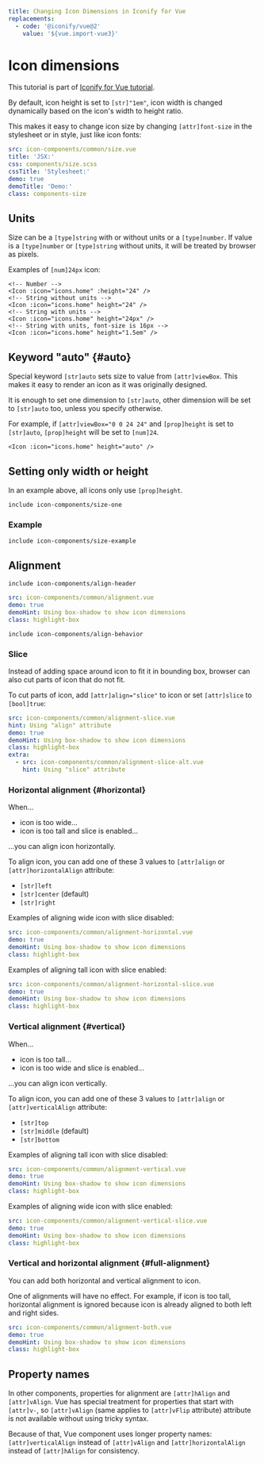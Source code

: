 ```yaml
title: Changing Icon Dimensions in Iconify for Vue
replacements:
  - code: '@iconify/vue@2'
    value: '${vue.import-vue3}'
```

# Icon dimensions

This tutorial is part of [Iconify for Vue tutorial](./index.md).

By default, icon height is set to `[str]"1em"`, icon width is changed dynamically based on the icon's width to height ratio.

This makes it easy to change icon size by changing `[attr]font-size` in the stylesheet or in style, just like icon fonts:

```yaml
src: icon-components/common/size.vue
title: 'JSX:'
css: components/size.scss
cssTitle: 'Stylesheet:'
demo: true
demoTitle: 'Demo:'
class: components-size
```

## Units

Size can be a `[type]string` with or without units or a `[type]number`. If value is a `[type]number` or `[type]string` without units, it will be treated by browser as pixels.

Examples of `[num]24px` icon:

```vue
<!-- Number -->
<Icon :icon="icons.home" :height="24" />
<!-- String without units -->
<Icon :icon="icons.home" height="24" />
<!-- String with units -->
<Icon :icon="icons.home" height="24px" />
<!-- String with units, font-size is 16px -->
<Icon :icon="icons.home" height="1.5em" />
```

## Keyword "auto" {#auto}

Special keyword `[str]auto` sets size to value from `[attr]viewBox`. This makes it easy to render an icon as it was originally designed.

It is enough to set one dimension to `[str]auto`, other dimension will be set to `[str]auto` too, unless you specify otherwise.

For example, if `[attr]viewBox="0 0 24 24"` and `[prop]height` is set to `[str]auto`, `[prop]height` will be set to `[num]24`.

```vue
<Icon :icon="icons.home" height="auto" />
```

## Setting only width or height

In an example above, all icons only use `[prop]height`.

`include icon-components/size-one`

### Example

`include icon-components/size-example`

## Alignment

`include icon-components/align-header`

```yaml
src: icon-components/common/alignment.vue
demo: true
demoHint: Using box-shadow to show icon dimensions
class: highlight-box
```

`include icon-components/align-behavior`

### Slice

Instead of adding space around icon to fit it in bounding box, browser can also cut parts of icon that do not fit.

To cut parts of icon, add `[attr]align="slice"` to icon or set `[attr]slice` to `[bool]true`:

```yaml
src: icon-components/common/alignment-slice.vue
hint: Using "align" attribute
demo: true
demoHint: Using box-shadow to show icon dimensions
class: highlight-box
extra:
  - src: icon-components/common/alignment-slice-alt.vue
    hint: Using "slice" attribute
```

### Horizontal alignment {#horizontal}

When...

- icon is too wide...
- icon is too tall and slice is enabled...

...you can align icon horizontally.

To align icon, you can add one of these 3 values to `[attr]align` or `[attr]horizontalAlign` attribute:

- `[str]left`
- `[str]center` (default)
- `[str]right`

Examples of aligning wide icon with slice disabled:

```yaml
src: icon-components/common/alignment-horizontal.vue
demo: true
demoHint: Using box-shadow to show icon dimensions
class: highlight-box
```

Examples of aligning tall icon with slice enabled:

```yaml
src: icon-components/common/alignment-horizontal-slice.vue
demo: true
demoHint: Using box-shadow to show icon dimensions
class: highlight-box
```

### Vertical alignment {#vertical}

When...

- icon is too tall...
- icon is too wide and slice is enabled...

...you can align icon vertically.

To align icon, you can add one of these 3 values to `[attr]align` or `[attr]verticalAlign` attribute:

- `[str]top`
- `[str]middle` (default)
- `[str]bottom`

Examples of aligning tall icon with slice disabled:

```yaml
src: icon-components/common/alignment-vertical.vue
demo: true
demoHint: Using box-shadow to show icon dimensions
class: highlight-box
```

Examples of aligning wide icon with slice enabled:

```yaml
src: icon-components/common/alignment-vertical-slice.vue
demo: true
demoHint: Using box-shadow to show icon dimensions
class: highlight-box
```

### Vertical and horizontal alignment {#full-alignment}

You can add both horizontal and vertical alignment to icon.

One of alignments will have no effect. For example, if icon is too tall, horizontal alignment is ignored because icon is already aligned to both left and right sides.

```yaml
src: icon-components/common/alignment-both.vue
demo: true
demoHint: Using box-shadow to show icon dimensions
class: highlight-box
```

## Property names

In other components, properties for alignment are `[attr]hAlign` and `[attr]vAlign`. Vue has special treatment for properties that start with `[attr]v-`, so `[attr]vAlign` (same applies to `[attr]vFlip` attribute) attribute is not available without using tricky syntax.

Because of that, Vue component uses longer property names: `[attr]verticalAlign` instead of `[attr]vAlign` and `[attr]horizontalAlign` instead of `[attr]hAlign` for consistency.

